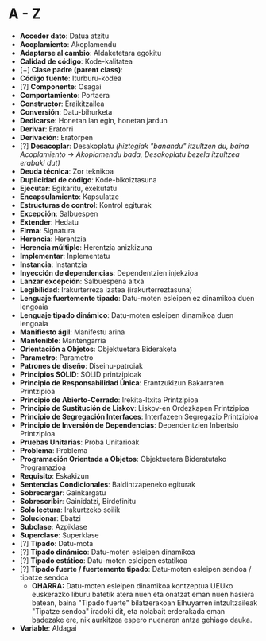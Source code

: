 # A - Z

* **Acceder dato**: Datua atzitu
* **Acoplamiento**: Akoplamendu
* **Adaptarse al cambio**: Aldaketetara egokitu
* **Calidad de código**: Kode-kalitatea
* [+] **Clase padre (parent class)**:
* **Código fuente**: Iturburu-kodea
* [?] **Componente**: Osagai
* **Comportamiento**: Portaera
* **Constructor**: Eraikitzailea
* **Conversión**: Datu-bihurketa
* **Dedicarse**: Honetan lan egin, honetan jardun
* **Derivar**: Eratorri
* **Derivación**: Eratorpen
* [?] **Desacoplar**: Desakoplatu *(hiztegiak "banandu" itzultzen du, baina Acoplamiento -> Akoplamendu bada,  Desakoplatu bezela itzultzea erabaki dut)* 
* **Deuda técnica**: Zor teknikoa
* **Duplicidad de código**: Kode-bikoiztasuna
* **Ejecutar**: Egikaritu, exekutatu
* **Encapsulamiento**: Kapsulatze
* **Estructuras de control**: Kontrol egiturak
* **Excepción**: Salbuespen
* **Extender**: Hedatu
* **Firma**: Signatura
* **Herencia**: Herentzia
* **Herencia múltiple**: Herentzia anizkizuna
* **Implementar**: Inplementatu
* **Instancia**: Instantzia
* **Inyección de dependencias**: Dependentzien injekzioa
* **Lanzar excepción**: Salbuespena altxa
* **Legibilidad**: Irakurterreza izatea (irakurterreztasuna)
* **Lenguaje fuertemente tipado**: Datu-moten esleipen ez dinamikoa duen lengoaia
* **Lenguaje tipado dinámico**: Datu-moten esleipen dinamikoa duen lengoaia
* **Manifiesto ágil**: Manifestu arina
* **Mantenible**: Mantengarria
* **Orientación a Objetos**: Objektuetara Bideraketa
* **Parametro**: Parametro
* **Patrones de diseño**: Diseinu-patroiak
* **Principios SOLID**: SOLID printzipioak
* **Principio de Responsabilidad Única**: Erantzukizun Bakarraren Printzipioa
* **Principio de Abierto-Cerrado**: Irekita-Itxita Printzipioa
* **Principio de Sustitución de Liskov**: Liskov-en Ordezkapen Printzipioa
* **Principio de Segregación Interfaces**: Interfazeen Segregazio Printzipioa
* **Principio de Inversión de Dependencias**: Dependentzien Inbertsio Printzipioa  
* **Pruebas Unitarias**: Proba Unitarioak
* **Problema**: Problema
* **Programación Orientada a Objetos**: Objektuetara Bideratutako Programazioa
* **Requisito**: Eskakizun
* **Sentencias Condicionales**: Baldintzapeneko egiturak
* **Sobrecargar**: Gainkargatu
* **Sobrescribir**: Gainidatzi, Birdefinitu
* **Solo lectura**: Irakurtzeko soilik
* **Solucionar**: Ebatzi
* **Subclase**: Azpiklase
* **Superclase**: Superklase
* [?] **Tipado**: Datu-mota
* [?] **Tipado dinámico**: Datu-moten esleipen dinamikoa
* [?] **Tipado estático**: Datu-moten esleipen estatikoa
* [?] **Tipado fuerte / fuertemente tipado**: Datu-moten esleipen sendoa / tipatze sendoa
  * **OHARRA:** Datu-moten esleipen dinamikoa kontzeptua UEUko euskerazko liburu batetik atera nuen eta onatzat eman nuen hasiera batean, baina "Tipado fuerte" bilatzerakoan Elhuyarren intzultzaileak "Tipatze sendoa" iradoki dit, eta nolabait erderakada eman badezake ere, nik aurkitzea espero nuenaren antza gehiago dauka.
* **Variable**: Aldagai
